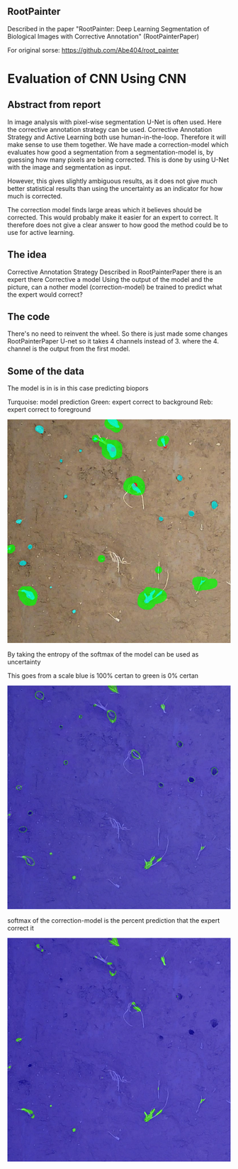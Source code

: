 ## RootPainter

Described in the paper "RootPainter: Deep Learning Segmentation of Biological Images with Corrective Annotation" (RootPainterPaper)

For original sorse:
https://github.com/Abe404/root_painter


# Evaluation of CNN Using CNN

## Abstract from report

In image analysis with pixel-wise segmentation U-Net is often used. Here the corrective annotation strategy can be used.
Corrective Annotation Strategy and Active Learning both use human-in-the-loop. Therefore it will make sense to use them together. We have made a correction-model which evaluates how good a segmentation from a segmentation-model is, by guessing how many pixels are being corrected. This is done by using U-Net with the image and segmentation as input.

However, this gives slightly ambiguous results, as it does not give much better statistical results than using the uncertainty as an indicator for how much is corrected.

The correction model finds large areas which it believes should be corrected. This would probably make it easier for an expert to correct. It therefore does not give a clear answer to how good the method could be to use for active learning.


## The idea

Corrective Annotation Strategy Described in RootPainterPaper there is an expert there Corrective a model
Using the output of the model and the picture, can a nother model (correction-model) be trained to predict what the expert would correct?

## The code

There's no need to reinvent the wheel. So there is just made some changes RootPainterPaper U-net so it takes 4 channels instead of 3.
where the 4. channel is the output from the first model.

## Some of the data

The model is in is in this case predicting biopors

Turquoise: model prediction
Green: expert correct to background
Reb: expert correct to foreground

![MarineGEO circle logo](/MarkdownIMG/B13-1_003_sa.jpg "expert and model")

By taking the entropy of the softmax of the model can be used as uncertainty

This goes from a scale blue is 100% certan to green is 0% certan

![MarineGEO circle logo](/MarkdownIMG/B13-1_003_u.jpg "uncertainty")

softmax of the correction-model is the percent prediction that the expert correct it

![MarineGEO circle logo](/MarkdownIMG/B13-1_003_p.jpg "softmax of the correction-model")

